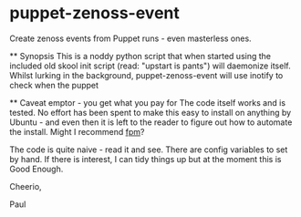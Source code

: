 puppet-zenoss-event
===================

Create zenoss events from Puppet runs - even masterless ones.

** Synopsis
This is a noddy python script that when started using the included
old skool init script (read: "upstart is pants") will daemonize 
itself. Whilst lurking in the background, puppet-zenoss-event will
use inotify to check when the puppet

** Caveat emptor - you get what you pay for
The code itself works and is tested. No effort has been spent
to make this easy to install on anything by Ubuntu - and even
then it is left to the reader to figure out how to automate
the install. Might I recommend [fpm](https://github.com/jordansissel/fpm/)?

The code is quite naive - read it and see. There are config
variables to set by hand. If there is interest, I can tidy things up
but at the moment this is Good Enough.

Cheerio,

Paul

